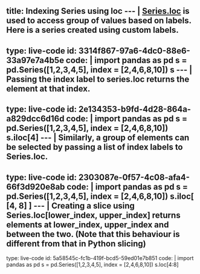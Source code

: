 title: Indexing Series using loc
--- |
  [Series.loc](https://pandas.pydata.org/pandas-docs/stable/reference/api/pandas.Series.loc.html#pandas-series-loc) is used to access group of values based on labels.
  Here is a series created using custom labels.
---
type: live-code
id: 3314f867-97a6-4dc0-88e6-33a97e7a4b5e
code: |
  import pandas as pd
  s = pd.Series([1,2,3,4,5], index = [2,4,6,8,10])
  s
--- |
  Passing the index label to series.loc returns the element at that index.
---
type: live-code
id: 2e134353-b9fd-4d28-864a-a829dcc6d16d
code: |
  import pandas as pd
  s = pd.Series([1,2,3,4,5], index = [2,4,6,8,10])
  s.iloc[4]
--- |
  Similarly, a group of elements can be selected by passing a list of index labels to Series.loc.
---
type: live-code
id: 2303087e-0f57-4c08-afa4-66f3d920e8ab
code: |
  import pandas as pd
  s = pd.Series([1,2,3,4,5], index = [2,4,6,8,10])
  s.iloc[ [4, 8] ]
--- |
  Creating a slice using Series.loc[lower_index, upper_index] returns elements at lower_index, upper_index and between the two. (Note that this behaviour is different from that in Python slicing)
---
type: live-code
id: 5a58545c-fc1b-419f-bcd5-59ed01e7b851
code: |
  import pandas as pd
  s = pd.Series([1,2,3,4,5], index = [2,4,6,8,10])
  s.loc[4:8]
